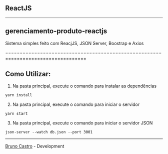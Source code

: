 ## ReactJS

<hr>

## gerenciamento-produto-reactjs

Sistema simples feito com ReacjJS, JSON Server, Boostrap e Axios

==================================================================================

## Como Utilizar:

1. Na pasta principal, execute o comando para instalar as dependências

```
yarn install
```

2. Na pasta principal, execute o comando para iniciar o servidor

```
yarn start
```

3.  Na pasta principal, execute o comando para iniciar o servidor JSON

```
json-server --watch db.json --port 3001
```

---

[Bruno Castro](http://www.bhzautomacao.com.br) - Development
